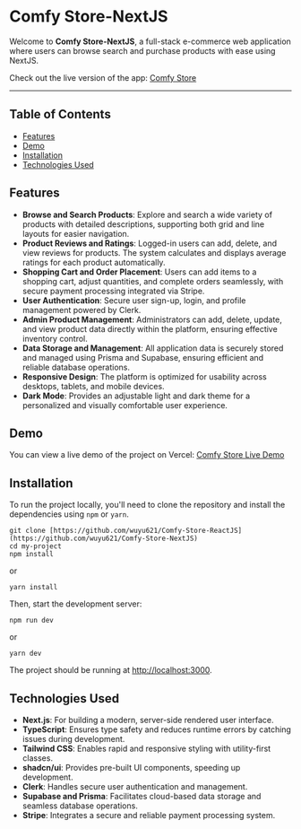# Comfy Store-NextJS

Welcome to **Comfy Store-NextJS**, a full-stack e-commerce web application where users can browse search and purchase products with ease using NextJS.

Check out the live version of the app: [Comfy Store](https://nextjs-comfystore.vercel.app/)

---

## Table of Contents

- [Features](#features)
- [Demo](#demo)
- [Installation](#installation)
- [Technologies Used](#technologies-used)

## Features

- **Browse and Search Products**: Explore and search a wide variety of products with detailed descriptions, supporting both grid and line layouts for easier navigation.  
- **Product Reviews and Ratings**: Logged-in users can add, delete, and view reviews for products. The system calculates and displays average ratings for each product automatically.  
- **Shopping Cart and Order Placement**: Users can add items to a shopping cart, adjust quantities, and complete orders seamlessly, with secure payment processing integrated via Stripe.  
- **User Authentication**: Secure user sign-up, login, and profile management powered by Clerk.  
- **Admin Product Management**: Administrators can add, delete, update, and view product data directly within the platform, ensuring effective inventory control.  
- **Data Storage and Management**: All application data is securely stored and managed using Prisma and Supabase, ensuring efficient and reliable database operations.  
- **Responsive Design**: The platform is optimized for usability across desktops, tablets, and mobile devices.  
- **Dark Mode**: Provides an adjustable light and dark theme for a personalized and visually comfortable user experience.  


## Demo

You can view a live demo of the project on Vercel:
[Comfy Store Live Demo](https://nextjs-comfystore.vercel.app/)


## Installation

To run the project locally, you'll need to clone the repository and install the dependencies using `npm` or `yarn`.

```
git clone [https://github.com/wuyu621/Comfy-Store-ReactJS](https://github.com/wuyu621/Comfy-Store-NextJS)
cd my-project
npm install
```

or

```
yarn install
```

Then, start the development server:

```
npm run dev
```

or

```
yarn dev
```

The project should be running at [http://localhost:3000](http://localhost:3000).

## Technologies Used

- **Next.js**: For building a modern, server-side rendered user interface.  
- **TypeScript**: Ensures type safety and reduces runtime errors by catching issues during development.  
- **Tailwind CSS**: Enables rapid and responsive styling with utility-first classes.  
- **shadcn/ui**: Provides pre-built UI components, speeding up development.  
- **Clerk**: Handles secure user authentication and management.  
- **Supabase and Prisma**: Facilitates cloud-based data storage and seamless database operations.  
- **Stripe**: Integrates a secure and reliable payment processing system.  



